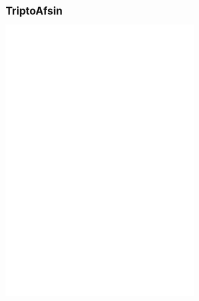 # TriptoAfsin

![GitHub metrics](https://github.com/TriptoAfsin/TriptoAfsin/blob/master/github-metrics.svg)
